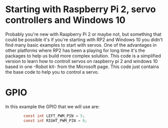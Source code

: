 # Starting with Raspberry Pi 2, servo controllers and Windows 10 
Probably you're new with Raspberry Pi 2 or maybe not, but something that could be possible it's if you're starting with RP2 and Windows 10 you didn't find many basic examples to start with servos. One of the advantages in other platforms where RP2 has been a playing for long time it's the packages to help us build more complex solution. This code is a simplified version to learn how to controll servos on raspberry pi 2 and windows 10 based in one -Robot kit- from the Microsoft page. This code just contains the base code to help you to control a servo.

# GPIO
In this example the GPIO that we will use are:
```C#
        const int LEFT_PWM_PIN = 5;
        const int RIGHT_PWM_PIN = 6;
```
        


